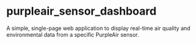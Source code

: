 # purpleair_sensor_dashboard
A simple, single-page web application to display real-time air quality and environmental data from a specific PurpleAir sensor. 
